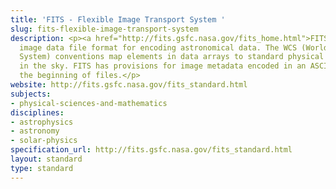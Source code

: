 ```yaml
---
title: 'FITS - Flexible Image Transport System '
slug: fits-flexible-image-transport-system
description: <p><a href="http://fits.gsfc.nasa.gov/fits_home.html">FITS</a> is an
  image data file format for encoding astronomical data. The WCS (World Coordinate
  System) conventions map elements in data arrays to standard physical coordinates
  in the sky. FITS has provisions for image metadata encoded in an ASCII header at
  the beginning of files.</p>
website: http://fits.gsfc.nasa.gov/fits_standard.html
subjects:
- physical-sciences-and-mathematics
disciplines:
- astrophysics
- astronomy
- solar-physics
specification_url: http://fits.gsfc.nasa.gov/fits_standard.html
layout: standard
type: standard
---
```


